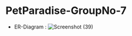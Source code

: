 # PetParadise-GroupNo-7

* ER-Diagram :
![Screenshot (39)](https://user-images.githubusercontent.com/94819907/160813505-97b842b7-3cf3-43f3-b401-412fcedc1b12.png)
